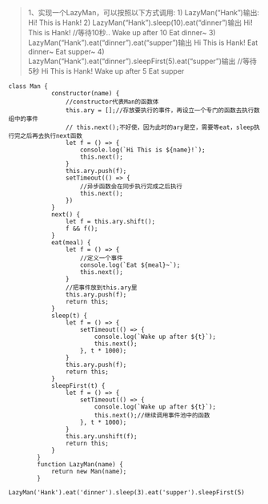 > 1、实现一个LazyMan，可以按照以下方式调用:
         1) LazyMan(“Hank”)输出:
         Hi! This is Hank!
        2) LazyMan(“Hank”).sleep(10).eat(“dinner”)输出
         Hi! This is Hank!
         //等待10秒..
         Wake up after 10
         Eat dinner~
        3) LazyMan(“Hank”).eat(“dinner”).eat(“supper”)输出
         Hi This is Hank!
         Eat dinner~
         Eat supper~
        4) LazyMan(“Hank”).eat(“dinner”).sleepFirst(5).eat(“supper”)输出
         //等待5秒
         Hi This is Hank!
         Wake up after 5
         Eat supper

```
class Man {
            constructor(name) {
                //constructor代表Man的函数体
                this.ary = [];//存放要执行的事件，再设立一个专门的函数去执行数组中的事件
                // this.next();不好使，因为此时的ary是空，需要等eat，sleep执行完之后再去执行next函数
                let f = () => {
                    console.log(`Hi This is ${name}!`);
                    this.next();
                }
                this.ary.push(f);
                setTimeout(() => {
                    //异步函数会在同步执行完成之后执行
                    this.next();
                })
            }
            next() {
                let f = this.ary.shift();
                f && f();
            }
            eat(meal) {
                let f = () => {
                    //定义一个事件
                    console.log(`Eat ${meal}~`);
                    this.next();
                }
                //把事件放到this.ary里
                this.ary.push(f);
                return this;
            }
            sleep(t) {
                let f = () => {
                    setTimeout(() => {
                        console.log(`Wake up after ${t}`);
                        this.next();
                    }, t * 1000);
                }
                this.ary.push(f);
                return this;
            }
            sleepFirst(t) {
                let f = () => {
                    setTimeout(() => {
                        console.log(`Wake up after ${t}`);
                        this.next();//继续调用事件池中的函数
                    }, t * 1000);
                }
                this.ary.unshift(f);
                return this;
            }
        }
        function LazyMan(name) {
            return new Man(name);
        }
        LazyMan('Hank').eat('dinner').sleep(3).eat('supper').sleepFirst(5)
```
